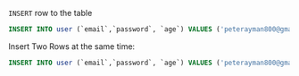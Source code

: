 `INSERT` row to the table
```sql
INSERT INTO user (`email`,`password`, `age`) VALUES ('peterayman800@gmail.com' , 'Peternaruto60' , 24)
```
Insert Two Rows at the same time:
```sql
INSERT INTO user (`email`,`password`, `age`) VALUES ('peterayman800@gmail.com' , 'Peternaruto60' , 24) , ('pet@gmail.com' , 'Pet' , 25)
```